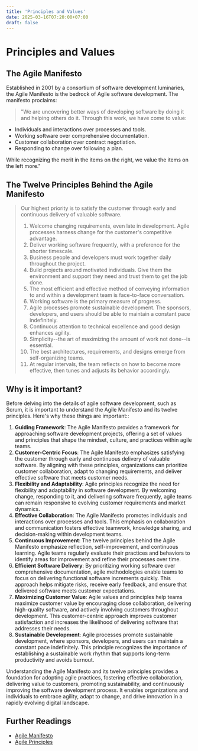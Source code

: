 ```yaml
---
title: 'Principles and Values'
date: 2025-03-16T07:20:00+07:00
draft: false
---
```


# Principles and Values

## **The Agile Manifesto**

Established in 2001 by a consortium of software development luminaries, the Agile Manifesto is the bedrock of Agile software development. The manifesto proclaims:

> "We are uncovering better ways of developing software by doing it and helping others do it. Through this work, we have come to value:

- Individuals and interactions over processes and tools.
- Working software over comprehensive documentation.
- Customer collaboration over contract negotiation.
- Responding to change over following a plan.

While recognizing the merit in the items on the right, we value the items on the left more."

>

## The Twelve Principles Behind the Agile Manifesto

> Our highest priority is to satisfy the customer through early and continuous delivery of valuable software.
>
> 1. Welcome changing requirements, even late in development. Agile processes harness change for the customer's competitive advantage.
> 2. Deliver working software frequently, with a preference for the shorter timescale.
> 3. Business people and developers must work together daily throughout the project.
> 4. Build projects around motivated individuals. Give them the environment and support they need and trust them to get the job done.
> 5. The most efficient and effective method of conveying information to and within a development team is face-to-face conversation.
> 6. Working software is the primary measure of progress.
> 7. Agile processes promote sustainable development. The sponsors, developers, and users should be able to maintain a constant pace indefinitely.
> 8. Continuous attention to technical excellence and good design enhances agility.
> 9. Simplicity--the art of maximizing the amount of work not done--is essential.
> 10. The best architectures, requirements, and designs emerge from self-organizing teams.
> 11. At regular intervals, the team reflects on how to become more effective, then tunes and adjusts its behavior accordingly.

## Why is it important?

Before delving into the details of agile software development, such as Scrum, it is important to understand the Agile Manifesto and its twelve principles. Here's why these things are important::

1. **Guiding Framework**: The Agile Manifesto provides a framework for approaching software development projects, offering a set of values and principles that shape the mindset, culture, and practices within agile teams.
2. **Customer-Centric Focus**: The Agile Manifesto emphasizes satisfying the customer through early and continuous delivery of valuable software. By aligning with these principles, organizations can prioritize customer collaboration, adapt to changing requirements, and deliver effective software that meets customer needs.
3. **Flexibility and Adaptability**: Agile principles recognize the need for flexibility and adaptability in software development. By welcoming change, responding to it, and delivering software frequently, agile teams can remain responsive to evolving customer requirements and market dynamics.
4. **Effective Collaboration**: The Agile Manifesto promotes individuals and interactions over processes and tools. This emphasis on collaboration and communication fosters effective teamwork, knowledge sharing, and decision-making within development teams.
5. **Continuous Improvement**: The twelve principles behind the Agile Manifesto emphasize reflection, self-improvement, and continuous learning. Agile teams regularly evaluate their practices and behaviors to identify areas for improvement and refine their processes over time.
6. **Efficient Software Delivery**: By prioritizing working software over comprehensive documentation, agile methodologies enable teams to focus on delivering functional software increments quickly. This approach helps mitigate risks, receive early feedback, and ensure that delivered software meets customer expectations.
7. **Maximizing Customer Value**: Agile values and principles help teams maximize customer value by encouraging close collaboration, delivering high-quality software, and actively involving customers throughout development. This customer-centric approach improves customer satisfaction and increases the likelihood of delivering software that addresses their needs.
8. **Sustainable Development**: Agile processes promote sustainable development, where sponsors, developers, and users can maintain a constant pace indefinitely. This principle recognizes the importance of establishing a sustainable work rhythm that supports long-term productivity and avoids burnout.

Understanding the Agile Manifesto and its twelve principles provides a foundation for adopting agile practices, fostering effective collaboration, delivering value to customers, promoting sustainability, and continuously improving the software development process. It enables organizations and individuals to embrace agility, adapt to change, and drive innovation in a rapidly evolving digital landscape.

## **Further Readings**

- [Agile Manifesto](https://agilemanifesto.org/)
- [Agile Principles](https://agilemanifesto.org/principles.html)
